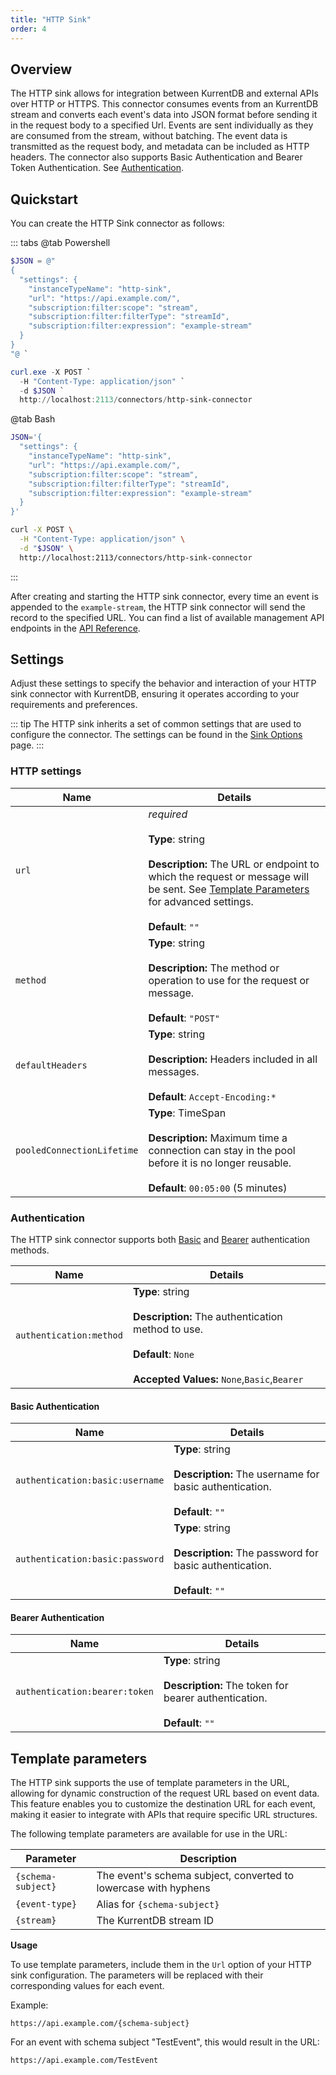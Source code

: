 ```yaml
---
title: "HTTP Sink"
order: 4
---
```


## Overview

The HTTP sink allows for integration between KurrentDB and external
APIs over HTTP or HTTPS. This connector consumes events from an KurrentDB
stream and converts each event's data into JSON format before sending it in the
request body to a specified Url. Events are sent individually as they are
consumed from the stream, without batching. The event data is transmitted as the
request body, and metadata can be included as HTTP headers. The connector also
supports Basic Authentication and Bearer Token Authentication. See [Authentication](#authentication).

## Quickstart

You can create the HTTP Sink connector as follows:

::: tabs
@tab Powershell

```powershell
$JSON = @"
{
  "settings": {
    "instanceTypeName": "http-sink",
    "url": "https://api.example.com/",
    "subscription:filter:scope": "stream",
    "subscription:filter:filterType": "streamId",
    "subscription:filter:expression": "example-stream"
  }
}
"@ `

curl.exe -X POST `
  -H "Content-Type: application/json" `
  -d $JSON `
  http://localhost:2113/connectors/http-sink-connector
```

@tab Bash

```bash
JSON='{
  "settings": {
    "instanceTypeName": "http-sink",
    "url": "https://api.example.com/",
    "subscription:filter:scope": "stream",
    "subscription:filter:filterType": "streamId",
    "subscription:filter:expression": "example-stream"
  }
}'

curl -X POST \
  -H "Content-Type: application/json" \
  -d "$JSON" \
  http://localhost:2113/connectors/http-sink-connector
```
:::

After creating and starting the HTTP sink connector, every time an event is
appended to the `example-stream`, the HTTP sink connector will send the record
to the specified URL. You can find a list of available management API endpoints
in the [API Reference](../manage.md).

## Settings

Adjust these settings to specify the behavior and interaction of your HTTP sink connector with KurrentDB, ensuring it operates according to your requirements and preferences.

::: tip
The HTTP sink inherits a set of common settings that are used to configure the connector. The settings can be found in
the [Sink Options](../settings.md#sink-options) page.
:::

### HTTP settings

| Name                       | Details                                                                                                                                                                                                                           |
| -------------------------- | --------------------------------------------------------------------------------------------------------------------------------------------------------------------------------------------------------------------------------- |
| `url`                      | _required_<br><br> **Type**: string<br><br>**Description:** The URL or endpoint to which the request or message will be sent. See [Template Parameters](http#template-parameters) for advanced settings.<br><br>**Default**: `""` |
| `method`                   | **Type**: string<br><br>**Description:** The method or operation to use for the request or message.<br><br>**Default**: `"POST"`                                                                                                  |
| `defaultHeaders`           | **Type**: string<br><br>**Description:** Headers included in all messages.<br><br>**Default**: `Accept-Encoding:*`                                                                                                                |
| `pooledConnectionLifetime` | **Type**: TimeSpan<br><br>**Description:** Maximum time a connection can stay in the pool before it is no longer reusable.<br><br>**Default**: `00:05:00` (5 minutes)                                                             |

### Authentication

The HTTP sink connector supports both [Basic](https://datatracker.ietf.org/doc/html/rfc7617) and [Bearer](https://datatracker.ietf.org/doc/html/rfc6750) authentication methods.

| Name                    | Details                                                                                                                                                   |
| ----------------------- | --------------------------------------------------------------------------------------------------------------------------------------------------------- |
| `authentication:method` | **Type**: string<br><br>**Description:** The authentication method to use.<br><br>**Default**: `None`<br><br>**Accepted Values:** `None`,`Basic`,`Bearer` |

#### Basic Authentication

| Name                            | Details                                                                                                  |
| ------------------------------- | -------------------------------------------------------------------------------------------------------- |
| `authentication:basic:username` | **Type**: string<br><br>**Description:** The username for basic authentication.<br><br>**Default**: `""` |
| `authentication:basic:password` | **Type**: string<br><br>**Description:** The password for basic authentication.<br><br>**Default**: `""` |

#### Bearer Authentication

| Name                          | Details                                                                                                |
| ----------------------------- | ------------------------------------------------------------------------------------------------------ |
| `authentication:bearer:token` | **Type**: string<br><br>**Description:** The token for bearer authentication.<br><br>**Default**: `""` |

## Template parameters

The HTTP sink supports the use of template parameters in the URL,
allowing for dynamic construction of the request URL based on event data. This
feature enables you to customize the destination URL for each event, making it
easier to integrate with APIs that require specific URL structures.

The following template parameters are available for use in the URL:

| Parameter          | Description                                                     |
| ------------------ | --------------------------------------------------------------- |
| `{schema-subject}` | The event's schema subject, converted to lowercase with hyphens |
| `{event-type}`     | Alias for `{schema-subject}`                                    |
| `{stream}`         | The KurrentDB stream ID                                         |

**Usage**

To use template parameters, include them in the `Url` option of your HTTP sink configuration. The parameters will be
replaced with their corresponding values for each event.

Example:

```
https://api.example.com/{schema-subject}
```

For an event with schema subject "TestEvent", this would result in the URL:

```
https://api.example.com/TestEvent
```
